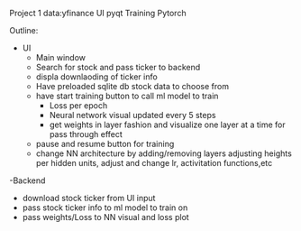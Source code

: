 Project 1
data:yfinance
UI pyqt
Training Pytorch


Outline:

- UI
    - Main window
    - Search for stock and pass ticker to backend
    - displa downlaoding of ticker info
    - Have preloaded sqlite db stock data to choose from
    - have start training button to call ml model to train
        - Loss per epoch
        - Neural network visual updated every 5 steps
        - get weights in layer fashion and visualize one layer at a time for pass through effect
    - pause and resume button for training
    - change NN architecture by adding/removing layers adjusting heights per hidden units, adjust and change lr, activitation functions,etc
 
-Backend
- download stock ticker from UI input
- pass stock ticker info to ml model to train on
- pass weights/Loss to NN visual and loss plot
